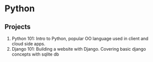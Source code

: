# Python

## Projects
1. Python 101: Intro to Python, popular OO language used in client and cloud side apps.
2. Django 101: Building a website with Django. Covering basic django concepts with sqlite db